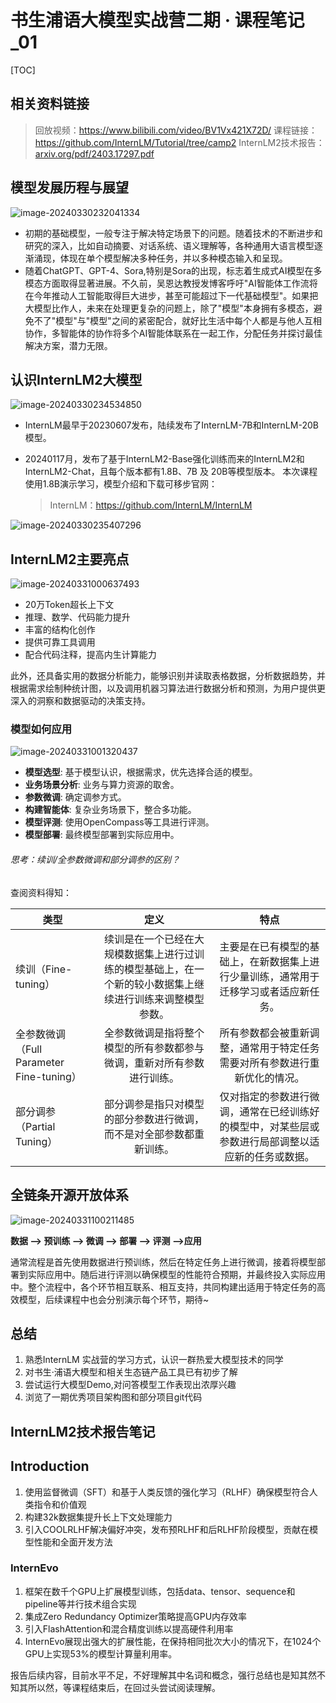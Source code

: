 # 书生浦语大模型实战营二期 · 课程笔记_01



[TOC]

## 相关资料链接

> 回放视频：https://www.bilibili.com/video/BV1Vx421X72D/
> 课程链接：https://github.com/InternLM/Tutorial/tree/camp2
> InternLM2技术报告：[arxiv.org/pdf/2403.17297.pdf](https://link.zhihu.com/?target=https%3A//arxiv.org/pdf/2403.17297.pdf)



## 模型发展历程与展望

![image-20240330232041334](./image-20240330232041334.png)



- 初期的基础模型，一般专注于解决特定场景下的问题。随着技术的不断进步和研究的深入，比如自动摘要、对话系统、语义理解等，各种通用大语言模型逐渐涌现，体现在单个模型解决多种任务，并以多种模态输入和呈现。
- 随着ChatGPT、GPT-4、Sora,特别是Sora的出现，标志着生成式AI模型在多模态方面取得显著进展。不久前，吴恩达教授发博客呼吁"AI智能体工作流将在今年推动人工智能取得巨大进步，甚至可能超过下一代基础模型"。如果把大模型比作人，未来在处理更复杂的问题上，除了"模型"本身拥有多模态，避免不了"模型"与"模型"之间的紧密配合，就好比生活中每个人都是与他人互相协作，多智能体的协作将多个AI智能体联系在一起工作，分配任务并探讨最佳解决方案，潜力无限。





## 认识InternLM2大模型

![image-20240330234534850](.//image-20240330234534850.png)



- InternLM最早于20230607发布，陆续发布了InternLM-7B和InternLM-20B模型。

- 20240117月，发布了基于InternLM2-Base强化训练而来的InternLM2和InternLM2-Chat，且每个版本都有1.8B、7B 及 20B等模型版本。 本次课程使用1.8B演示学习，模型介绍和下载可移步官网： 

  > InternLM：https://github.com/InternLM/InternLM

![image-20240330235407296](.//image-20240330235407296.png)



## InternLM2主要亮点

![image-20240331000637493](.//image-20240331000637493.png)



- 20万Token超长上下文
-  推理、数学、代码能力提升
- 丰富的结构化创作
- 提供可靠工具调用
- 配合代码注释，提高内生计算能力

此外，还具备实用的数据分析能力，能够识别并读取表格数据，分析数据趋势，并根据需求绘制种统计图，以及调用机器习算法进行数据分析和预测，为用户提供更深入的洞察和数据驱动的决策支持。



### 模型如何应用

![image-20240331001320437](.//image-20240331001320437.png)



- **模型选型**: 基于模型认识，根据需求，优先选择合适的模型。 
- **业务场景分析**: 业务与算力资源的取舍。
- **参数微调**: 确定调参方式。
- **构建智能体**: 复杂业务场景下，整合多功能。
- **模型评测**: 使用OpenCompass等工具进行评测。
- **模型部署**: 最终模型部署到实际应用中。



###### 思考：续训/全参数微调和部分调参的区别？

查阅资料得知：

| 类型                                     |                             定义                             |                             特点                             |
| ---------------------------------------- | :----------------------------------------------------------: | :----------------------------------------------------------: |
| 续训（Fine-tuning）                      | 续训是在一个已经在大规模数据集上进行过训练的模型基础上，在一个新的较小数据集上继续进行训练来调整模型参数。 | 主要是在已有模型的基础上，在新数据集上进行少量训练，通常用于迁移学习或者适应新任务。 |
| 全参数微调（Full Parameter Fine-tuning） | 全参数微调是指将整个模型的所有参数都参与微调，重新对所有参数进行训练。 | 所有参数都会被重新调整，通常用于特定任务需要对所有参数进行重新优化的情况。 |
| 部分调参（Partial Tuning）               | 部分调参是指只对模型的部分参数进行微调，而不是对全部参数都重新训练。 | 仅对指定的参数进行微调，通常在已经训练好的模型中，对某些层或参数进行局部调整以适应新的任务或数据。 |



## **全链条开源开放体系**

![image-20240331100211485](.//image-20240331100211485.png)



**数据 --> 预训练 --> 微调 --> 部署 --> 评测 -->应用**

​		通常流程是首先使用数据进行预训练，然后在特定任务上进行微调，接着将模型部署到实际应用中。随后进行评测以确保模型的性能符合预期，并最终投入实际应用中。整个流程中，各个环节相互联系、相互支持，共同构建出适用于特定任务的高效模型，后续课程中也会分别演示每个环节，期待~



## 总结

1. 熟悉InternLM 实战营的学习方式，认识一群热爱大模型技术的同学
2. 对书生·浦语大模型和相关生态链产品工具已有初步了解
3. 尝试运行大模型Demo,对问答模型工作表现出浓厚兴趣
4. 浏览了一期优秀项目架构图和部分项目git代码







## InternLM2技术报告笔记

## Introduction

1. 使用监督微调（SFT）和基于人类反馈的强化学习（RLHF）确保模型符合人类指令和价值观
2. 构建32k数据集提升长上下文处理能力
3. 引入COOLRLHF解决偏好冲突，发布预RLHF和后RLHF阶段模型，贡献在模型性能和全面开发方法



### InternEvo

1. 框架在数千个GPU上扩展模型训练，包括data、tensor、sequence和pipeline等并行技术组合实现
2. 集成Zero Redundancy Optimizer策略提高GPU内存效率
3. 引入FlashAttention和混合精度训练以提高硬件利用率
4. InternEvo展现出强大的扩展性能，在保持相同批次大小的情况下，在1024个GPU上实现53%的模型计算量利用率。



报告后续内容，目前水平不足，不好理解其中名词和概念，强行总结也是知其然不知其所以然，等课程结束后，在回过头尝试阅读理解。

